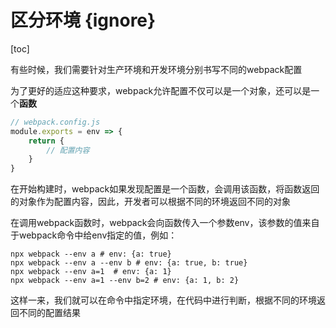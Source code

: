 # 区分环境 {ignore}

[toc]

有些时候，我们需要针对生产环境和开发环境分别书写不同的webpack配置

为了更好的适应这种要求，webpack允许配置不仅可以是一个对象，还可以是一个**函数**

```js
// webpack.config.js
module.exports = env => {
    return {
        // 配置内容
    }
}
```

在开始构建时，webpack如果发现配置是一个函数，会调用该函数，将函数返回的对象作为配置内容，因此，开发者可以根据不同的环境返回不同的对象

在调用webpack函数时，webpack会向函数传入一个参数env，该参数的值来自于webpack命令中给env指定的值，例如：

```shell
npx webpack --env a # env: {a: true}
npx webpack --env a --env b # env: {a: true, b: true}
npx webpack --env a=1  # env: {a: 1}
npx webpack --env a=1 --env b=2 # env: {a: 1, b: 2}
```

这样一来，我们就可以在命令中指定环境，在代码中进行判断，根据不同的环境返回不同的配置结果

